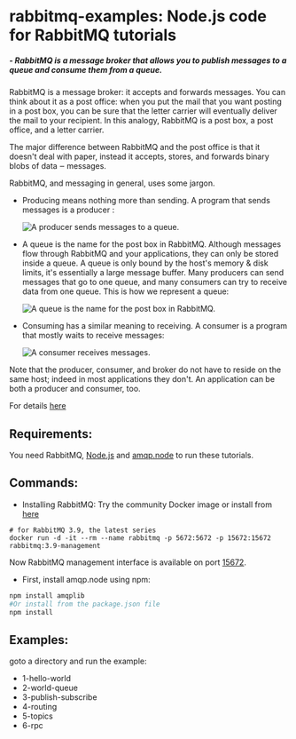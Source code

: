 # rabbitmq-examples: Node.js code for RabbitMQ tutorials

##### - RabbitMQ is a message broker that allows you to publish messages to a queue and consume them from a queue.
RabbitMQ is a message broker: it accepts and forwards messages. You can think about it as a post office: when you put the mail that you want posting in a post box, you can be sure that the letter carrier will eventually deliver the mail to your recipient. In this analogy, RabbitMQ is a post box, a post office, and a letter carrier.

The major difference between RabbitMQ and the post office is that it doesn't deal with paper, instead it accepts, stores, and forwards binary blobs of data ‒ messages.

RabbitMQ, and messaging in general, uses some jargon.

- Producing means nothing more than sending. A program that sends messages is a producer :
    
    ![A producer sends messages to a queue.](https://www.rabbitmq.com/img/tutorials/producer.png)


- A queue is the name for the post box in RabbitMQ. Although messages flow through RabbitMQ and your applications, they can only be stored inside a queue. A queue is only bound by the host's memory & disk limits, it's essentially a large message buffer. Many producers can send messages that go to one queue, and many consumers can try to receive data from one queue. This is how we represent a queue:
   
    ![A queue is the name for the post box in RabbitMQ.](https://www.rabbitmq.com/img/tutorials/queue.png)


- Consuming has a similar meaning to receiving. A consumer is a program that mostly waits to receive messages:
    
    ![A consumer receives messages.](https://www.rabbitmq.com/img/tutorials/consumer.png)

Note that the producer, consumer, and broker do not have to reside on the same host; indeed in most applications they don't. An application can be both a producer and consumer, too.

For details [here](https://www.rabbitmq.com/getstarted.html)


## Requirements:
You need RabbitMQ, [Node.js](https://nodejs.org/en/download/) and [amqp.node](https://github.com/squaremo/amqp.node)
to run these tutorials.
## Commands:
* Installing RabbitMQ: Try the community Docker image or install from [here](https://www.rabbitmq.com/download.html)
```
# for RabbitMQ 3.9, the latest series
docker run -d -it --rm --name rabbitmq -p 5672:5672 -p 15672:15672 rabbitmq:3.9-management
```
Now RabbitMQ management interface is available on port [15672](http://localhost:15672). 
* First, install amqp.node  using npm:
```sh
npm install amqplib
#Or install from the package.json file
npm install
```

## Examples:
goto a directory and run the example:
- 1-hello-world
- 2-world-queue
- 3-publish-subscribe
- 4-routing
- 5-topics
- 6-rpc
